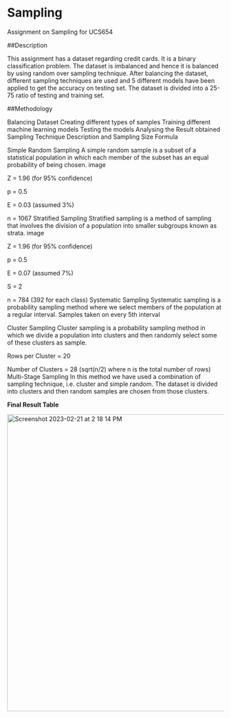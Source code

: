 # Sampling

Assignment on Sampling for UCS654

##Description

This assignment has a dataset regarding credit cards. It is a binary classification problem. The dataset is imbalanced and hence it is balanced by using random over sampling technique. After balancing the dataset, different sampling techniques are used and 5 different models have been applied to get the accuracy on testing set. The dataset is divided into a 25-75 ratio of testing and training set.

##Methodology

Balancing Dataset Creating different types of samples Training different machine learning models Testing the models Analysing the Result obtained Sampling Technique Description and Sampling Size Formula

Simple Random Sampling A simple random sample is a subset of a statistical population in which each member of the subset has an equal probability of being chosen. image

Z = 1.96 (for 95% confidence)

p = 0.5

E = 0.03 (assumed 3%)

n = 1067 Stratified Sampling Stratified sampling is a method of sampling that involves the division of a population into smaller subgroups known as strata. image

Z = 1.96 (for 95% confidence)

p = 0.5

E = 0.07 (assumed 7%)

S = 2

n = 784 (392 for each class) Systematic Sampling Systematic sampling is a probability sampling method where we select members of the population at a regular interval. Samples taken on every 5th interval

Cluster Sampling Cluster sampling is a probability sampling method in which we divide a population into clusters and then randomly select some of these clusters as sample.

Rows per Cluster = 20

Number of Clusters = 28 (sqrt(n/2) where n is the total number of rows) Multi-Stage Sampling In this method we have used a combination of sampling technique, i.e. cluster and simple random. The dataset is divided into clusters and then random samples are chosen from those clusters.

<b>Final Result Table</b>


<img width="688" alt="Screenshot 2023-02-21 at 2 18 14 PM" src="https://user-images.githubusercontent.com/92255222/220294446-3aedab58-3a92-4032-97b1-27614e75afab.png">


